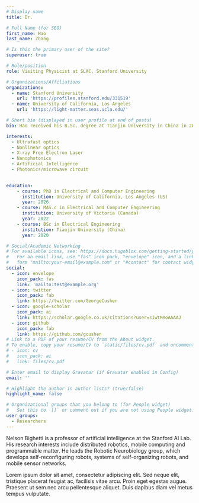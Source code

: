 ```yaml
---
# Display name
title: Dr. 

# Full Name (for SEO)
first_name: Hao
last_name: Zhang

# Is this the primary user of the site?
superuser: true

# Role/position
role: Visiting Physicist at SLAC, Stanford University

# Organizations/Affiliations
organizations:
  - name: Stanford University
    url: 'https://profiles.stanford.edu/331519'
  - name: University of California, Los Angeles
    url: 'https://light-matter.seas.ucla.edu/'

# Short bio (displayed in user profile at end of posts)
bio: Hao received his B.Sc. degree at Tianjin University in China in 2020 before pursuing his MAS.c degree at the University of Victoria in Canada. He is one of the Quantum BC scholars and the Canada NSERC QC CREATE Scholar. Previously, he worked in RF and microwave engineering and since September 2020, he focused on nonlinear optics and plasmon-enhanced optical trapping. Currently, he is a Ph.D. student at the University of California, Los Angeles, supervised by Dr. Sergio Carbajo, and is also a visiting student at SLAC. In his free time, he likes hiking, playing basketball, astronomical observation, and painting.

interests:
  - Ultrafast optics
  - Nonlinear optics
  - X-ray Free Electron Laser
  - Nanophotonics
  - Artificial Intelligence
  - Photonics/microwave circuit
  

education:
    - course: PhD in Electrical and Computer Engineering
      institution: University of California, Los Angeles (US)
      year: 2026
    - course: MAS.c in Electrical and Computer Engineering
      institution: University of Victoria (Canada)
      year: 2022
    - course: BSc in Electrical Engineering
      institution: Tianjin University (China)
      year: 2020

# Social/Academic Networking
# For available icons, see: https://docs.hugoblox.com/getting-started/page-builder/#icons
#   For an email link, use "fas" icon pack, "envelope" icon, and a link in the
#   form "mailto:your-email@example.com" or "#contact" for contact widget.
social:
  - icon: envelope
    icon_pack: fas
    link: 'mailto:test@example.org'
  - icon: twitter
    icon_pack: fab
    link: https://twitter.com/GeorgeCushen
  - icon: google-scholar
    icon_pack: ai
    link: https://scholar.google.co.uk/citations?user=sIwtMXoAAAAJ
  - icon: github
    icon_pack: fab
    link: https://github.com/gcushen
# Link to a PDF of your resume/CV from the About widget.
# To enable, copy your resume/CV to `static/files/cv.pdf` and uncomment the lines below.
# - icon: cv
#   icon_pack: ai
#   link: files/cv.pdf

# Enter email to display Gravatar (if Gravatar enabled in Config)
email: ''

# Highlight the author in author lists? (true/false)
highlight_name: false

# Organizational groups that you belong to (for People widget)
#   Set this to `[]` or comment out if you are not using People widget.
user_groups:
  - Researchers
---
```


Nelson Bighetti is a professor of artificial intelligence at the Stanford AI Lab. His research interests include distributed robotics, mobile computing and programmable matter. He leads the Robotic Neurobiology group, which develops self-reconfiguring robots, systems of self-organizing robots, and mobile sensor networks.

Lorem ipsum dolor sit amet, consectetur adipiscing elit. Sed neque elit, tristique placerat feugiat ac, facilisis vitae arcu. Proin eget egestas augue. Praesent ut sem nec arcu pellentesque aliquet. Duis dapibus diam vel metus tempus vulputate.
